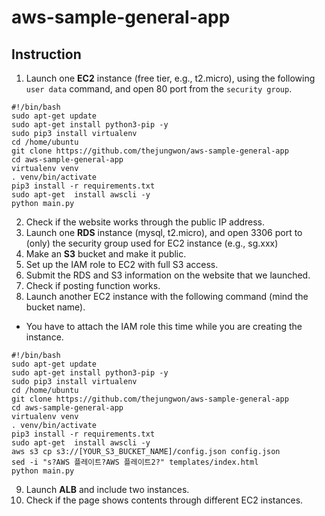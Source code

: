 # aws-sample-general-app
 
## Instruction
1. Launch one **EC2** instance (free tier, e.g., t2.micro), using the following `user data` command, and open 80 port from the `security group`.
```
#!/bin/bash
sudo apt-get update
sudo apt-get install python3-pip -y
sudo pip3 install virtualenv 
cd /home/ubuntu
git clone https://github.com/thejungwon/aws-sample-general-app
cd aws-sample-general-app
virtualenv venv
. venv/bin/activate
pip3 install -r requirements.txt
sudo apt-get  install awscli -y
python main.py
```
2. Check if the website works through the public IP address.
3. Launch one **RDS** instance (mysql, t2.micro), and open 3306 port to (only) the security group used for EC2 instance (e.g., sg.xxx)
4. Make an **S3** bucket and make it public.
5. Set up the IAM role to EC2 with full S3 access.
6. Submit the RDS and S3 information on the website that we launched.
7. Check if posting function works.
8. Launch another EC2 instance with the following command (mind the bucket name).
 - You have to attach the IAM role this time while you are creating the instance.
```
#!/bin/bash
sudo apt-get update
sudo apt-get install python3-pip -y
sudo pip3 install virtualenv 
cd /home/ubuntu
git clone https://github.com/thejungwon/aws-sample-general-app
cd aws-sample-general-app
virtualenv venv
. venv/bin/activate
pip3 install -r requirements.txt
sudo apt-get  install awscli -y
aws s3 cp s3://[YOUR_S3_BUCKET_NAME]/config.json config.json
sed -i "s?AWS 플레이트?AWS 플레이트2?" templates/index.html
python main.py
```
9. Launch **ALB** and include two instances.
10. Check if the page shows contents through different EC2 instances.
